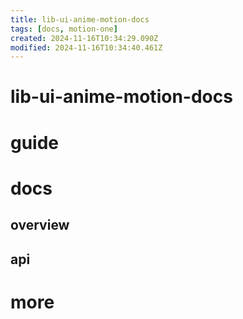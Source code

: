 ```yaml
---
title: lib-ui-anime-motion-docs
tags: [docs, motion-one]
created: 2024-11-16T10:34:29.090Z
modified: 2024-11-16T10:34:40.461Z
---
```


# lib-ui-anime-motion-docs

# guide

# docs

## overview

## api

# more
